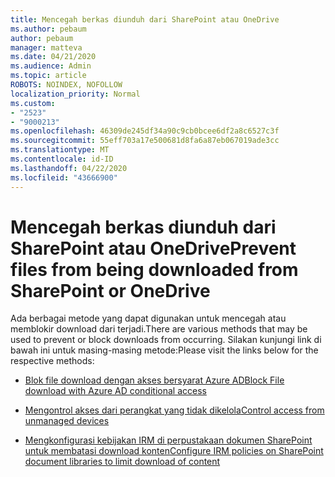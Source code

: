 ```yaml
---
title: Mencegah berkas diunduh dari SharePoint atau OneDrive
ms.author: pebaum
author: pebaum
manager: matteva
ms.date: 04/21/2020
ms.audience: Admin
ms.topic: article
ROBOTS: NOINDEX, NOFOLLOW
localization_priority: Normal
ms.custom:
- "2523"
- "9000213"
ms.openlocfilehash: 46309de245df34a90c9cb0bcee6df2a8c6527c3f
ms.sourcegitcommit: 55eff703a17e500681d8fa6a87eb067019ade3cc
ms.translationtype: MT
ms.contentlocale: id-ID
ms.lasthandoff: 04/22/2020
ms.locfileid: "43666900"
---
```

# <a name="prevent-files-from-being-downloaded-from-sharepoint-or-onedrive"></a><span data-ttu-id="844bd-102">Mencegah berkas diunduh dari SharePoint atau OneDrive</span><span class="sxs-lookup"><span data-stu-id="844bd-102">Prevent files from being downloaded from SharePoint or OneDrive</span></span>

<span data-ttu-id="844bd-103">Ada berbagai metode yang dapat digunakan untuk mencegah atau memblokir download dari terjadi.</span><span class="sxs-lookup"><span data-stu-id="844bd-103">There are various methods that may be used to prevent or block downloads from occurring.</span></span> <span data-ttu-id="844bd-104">Silakan kunjungi link di bawah ini untuk masing-masing metode:</span><span class="sxs-lookup"><span data-stu-id="844bd-104">Please visit the links below for the respective methods:</span></span>

- [<span data-ttu-id="844bd-105">Blok file download dengan akses bersyarat Azure AD</span><span class="sxs-lookup"><span data-stu-id="844bd-105">Block File download with Azure AD conditional access</span></span>](https://docs.microsoft.com/cloud-app-security/use-case-proxy-block-session-aad#create-a-block-download-policy-for-unmanaged-devices)

- [<span data-ttu-id="844bd-106">Mengontrol akses dari perangkat yang tidak dikelola</span><span class="sxs-lookup"><span data-stu-id="844bd-106">Control access from unmanaged devices</span></span>](https://docs.microsoft.com/sharepoint/control-access-from-unmanaged-devices)

- [<span data-ttu-id="844bd-107">Mengkonfigurasi kebijakan IRM di perpustakaan dokumen SharePoint untuk membatasi download konten</span><span class="sxs-lookup"><span data-stu-id="844bd-107">Configure IRM policies on SharePoint document libraries to limit download of content</span></span>](https://docs.microsoft.com/office365/securitycompliance/set-up-irm-in-sp-admin-center)
